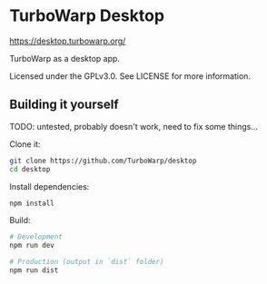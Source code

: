 # TurboWarp Desktop

https://desktop.turbowarp.org/

TurboWarp as a desktop app.

Licensed under the GPLv3.0. See LICENSE for more information.

## Building it yourself

TODO: untested, probably doesn't work, need to fix some things...

Clone it:

```bash
git clone https://github.com/TurboWarp/desktop
cd desktop
```

Install dependencies:

```bash
npm install
```

Build:

```bash
# Development
npm run dev

# Production (output in `dist` folder)
npm run dist
```

<!--
## Build

```bash
npm i
npm run build
```

Building scratch-gui

```bash
$env:STATIC_PATH="static"; $env:NODE_ENV="production"; npm run build
```

Building

$env:NODE_ENV="production"
$env:NODE_OPTIONS="--max-old-space-size=4096"
-->
